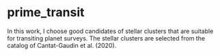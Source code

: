# prime_transit

In this work, I choose good candidates of stellar clusters that are suitable for transiting planet surveys. The stellar clusters are selected from the catalog of Cantat-Gaudin et al. (2020).
